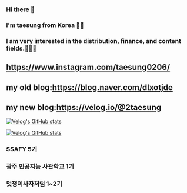 ### Hi there 👋
### I'm taesung from Korea 👋👋
### I am very interested in the distribution, finance, and content fields.👋👋👋

## https://www.instagram.com/taesung0206/
## my old blog:https://blog.naver.com/dlxotjde
## my new blog:https://velog.io/@2taesung

[![Velog's GitHub stats](https://velog-readme-stats.vercel.app/api/badge?name=2taesung)](https://velog.io/@2taesung) 

[![Velog's GitHub stats](https://velog-readme-stats.vercel.app/api?name=velog/post-stats-update)](https://github.com/eungyeole/velog-readme-stats)


### SSAFY 5기
### 광주 인공지능 사관학교 1기
### 멋쟁이사자처럼 1~2기
